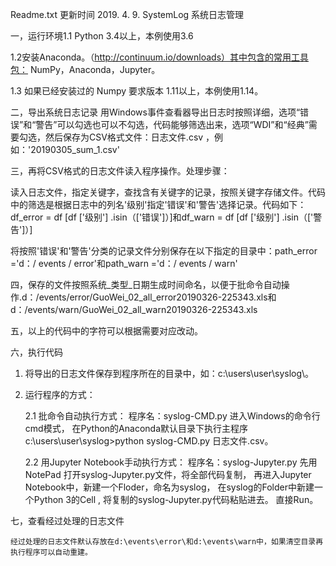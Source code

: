 Readme.txt 更新时间 2019. 4. 9.
SystemLog
系统日志管理

一，运行环境1.1 Python 3.4以上，本例使用3.6

1.2安装Anaconda。（http://continuum.io/downloads）其中包含的常用工具包： NumPy，Anaconda，Jupyter。

1.3 如果已经安装过的 Numpy 要求版本 1.11以上，本例使用1.14。

二，导出系统日志记录
用Windows事件查看器导出日志时按照详细，选项“错误”和“警告”可以勾选也可以不勾选，代码能够筛选出来，选项“WDI”和“经典”需要勾选，然后保存为CSV格式文件：日志文件.csv ，例如：'20190305_sum_1.csv'

三，再将CSV格式的日志文件读入程序操作。处理步骤：

读入日志文件，指定关键字，查找含有关键字的记录，按照关键字存储文件。代码中的筛选是根据日志中的列名'级别'指定'错误'和'警告'选择记录。代码如下： df_error = df [df ['级别'] .isin（['错误']）]和df_warn = df [df ['级别'] .isin（['警告']）]

将按照'错误'和'警告'分类的记录文件分别保存在以下指定的目录中：path_error ='d：/ events / error'和path_warn ='d：/ events / warn'

四，保存的文件按照系统_类型_日期生成时间命名，以便于批命令自动操作.d：/events/error/GuoWei_02_all_error20190326-225343.xls和d：/events/warn/GuoWei_02_all_warn20190326-225343.xls

五，以上的代码中的字符可以根据需要对应改动。

六，执行代码

1. 将导出的日志文件保存到程序所在的目录中，如：c:\users\user\syslog\。

2. 运行程序的方式：

	2.1 批命令自动执行方式：
	程序名：syslog-CMD.py 
        进入Windows的命令行cmd模式，
	在Python的Anaconda默认目录下执行主程序c:\users\user\syslog\>python syslog-CMD.py 日志文件.csv。

	2.2 用Jupyter Notebook手动执行方式： 
        程序名：syslog-Jupyter.py
	先用NotePad 打开syslog-Jupyter.py文件，将全部代码复制，
	再进入Jupyter Notebook中，新建一个Floder，命名为syslog，
	在syslog的Folder中新建一个Python 3的Cell , 将复制的syslog-Jupyter.py代码粘贴进去。
	直接Run。

七，查看经过处理的日志文件
	
	经过处理的日志文件默认存放在d:\events\error\和d:\events\warn中，如果清空目录再执行程序可以自动重建。
